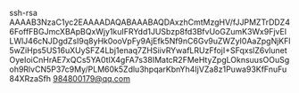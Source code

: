 ssh-rsa AAAAB3NzaC1yc2EAAAADAQABAAABAQDAxzhCmtMzgHV/fJJPMZTrDDZ46FoffFBGJmcXBApBQxWjy1kuIFRYdd1JUSbzp8fd3BfvUoGZumK3Wx9FjvElLWlJ46cNJDgdZsI9q8yHk0ooVpFy9AjEfk5Nf9nC6Gv9uZWZyI0AaZpgNjKFl5wZiHps5US16uXUySFZ4Lbj1enaq7ZHSiivRYwafLRUzFfojI+SFqxslZ6vlunetOyeIoiCnHrAE7xQCs5YA0tlX4gFA7s38IMatcR2FMeHtyZpgLOknsuusOOuSgoh9RlvCN5P37c9My/PLM60k5Zdlu3hpqarKbnYh4IjVZa8z1Puwa93KfFnuFu84XRzaSfh 984800179@qq.com
